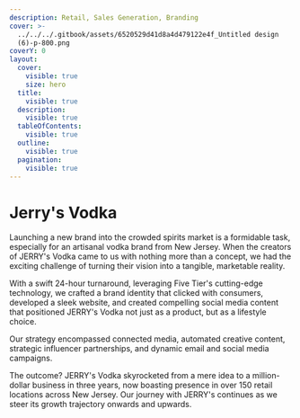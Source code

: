 ```yaml
---
description: Retail, Sales Generation, Branding
cover: >-
  ../../../.gitbook/assets/6520529d41d8a4d479122e4f_Untitled design
  (6)-p-800.png
coverY: 0
layout:
  cover:
    visible: true
    size: hero
  title:
    visible: true
  description:
    visible: true
  tableOfContents:
    visible: true
  outline:
    visible: true
  pagination:
    visible: true
---
```


# Jerry's Vodka

Launching a new brand into the crowded spirits market is a formidable task, especially for an artisanal vodka brand from New Jersey. When the creators of JERRY's Vodka came to us with nothing more than a concept, we had the exciting challenge of turning their vision into a tangible, marketable reality.

With a swift 24-hour turnaround, leveraging Five Tier's cutting-edge technology, we crafted a brand identity that clicked with consumers, developed a sleek website, and created compelling social media content that positioned JERRY's Vodka not just as a product, but as a lifestyle choice.

Our strategy encompassed connected media, automated creative content, strategic influencer partnerships, and dynamic email and social media campaigns.

The outcome? JERRY's Vodka skyrocketed from a mere idea to a million-dollar business in three years, now boasting presence in over 150 retail locations across New Jersey. Our journey with JERRY's continues as we steer its growth trajectory onwards and upwards.
